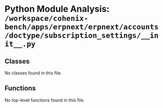 # Python Module Analysis: `/workspace/cohenix-bench/apps/erpnext/erpnext/accounts/doctype/subscription_settings/__init__.py`

## Classes

No classes found in this file.


## Functions

No top-level functions found in this file.
